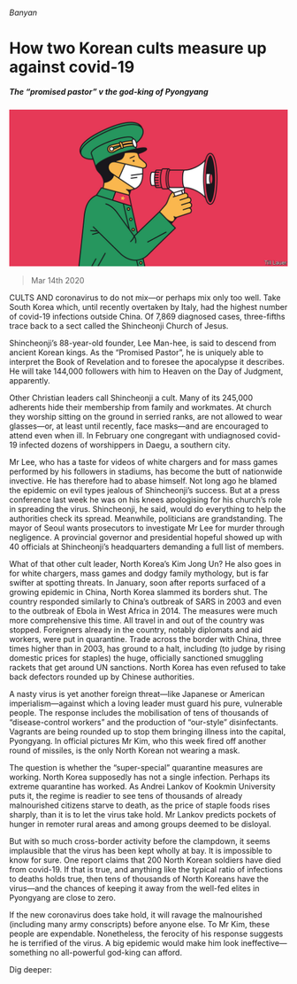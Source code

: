 ###### Banyan

# How two Korean cults measure up against covid-19 

##### The “promised pastor” v the god-king of Pyongyang 

![image](images/20200314_ASD001_0.jpg) 

> Mar 14th 2020 

CULTS AND coronavirus to do not mix—or perhaps mix only too well. Take South Korea which, until recently overtaken by Italy, had the highest number of covid-19 infections outside China. Of 7,869 diagnosed cases, three-fifths trace back to a sect called the Shincheonji Church of Jesus.

Shincheonji’s 88-year-old founder, Lee Man-hee, is said to descend from ancient Korean kings. As the “Promised Pastor”, he is uniquely able to interpret the Book of Revelation and to foresee the apocalypse it describes. He will take 144,000 followers with him to Heaven on the Day of Judgment, apparently.


Other Christian leaders call Shincheonji a cult. Many of its 245,000 adherents hide their membership from family and workmates. At church they worship sitting on the ground in serried ranks, are not allowed to wear glasses—or, at least until recently, face masks—and are encouraged to attend even when ill. In February one congregant with undiagnosed covid-19 infected dozens of worshippers in Daegu, a southern city.

Mr Lee, who has a taste for videos of white chargers and for mass games performed by his followers in stadiums, has become the butt of nationwide invective. He has therefore had to abase himself. Not long ago he blamed the epidemic on evil types jealous of Shincheonji’s success. But at a press conference last week he was on his knees apologising for his church’s role in spreading the virus. Shincheonji, he said, would do everything to help the authorities check its spread. Meanwhile, politicians are grandstanding. The mayor of Seoul wants prosecutors to investigate Mr Lee for murder through negligence. A provincial governor and presidential hopeful showed up with 40 officials at Shincheonji’s headquarters demanding a full list of members.

What of that other cult leader, North Korea’s Kim Jong Un? He also goes in for white chargers, mass games and dodgy family mythology, but is far swifter at spotting threats. In January, soon after reports surfaced of a growing epidemic in China, North Korea slammed its borders shut. The country responded similarly to China’s outbreak of SARS in 2003 and even to the outbreak of Ebola in West Africa in 2014. The measures were much more comprehensive this time. All travel in and out of the country was stopped. Foreigners already in the country, notably diplomats and aid workers, were put in quarantine. Trade across the border with China, three times higher than in 2003, has ground to a halt, including (to judge by rising domestic prices for staples) the huge, officially sanctioned smuggling rackets that get around UN sanctions. North Korea has even refused to take back defectors rounded up by Chinese authorities.

A nasty virus is yet another foreign threat—like Japanese or American imperialism—against which a loving leader must guard his pure, vulnerable people. The response includes the mobilisation of tens of thousands of “disease-control workers” and the production of “our-style” disinfectants. Vagrants are being rounded up to stop them bringing illness into the capital, Pyongyang. In official pictures Mr Kim, who this week fired off another round of missiles, is the only North Korean not wearing a mask.

The question is whether the “super-special” quarantine measures are working. North Korea supposedly has not a single infection. Perhaps its extreme quarantine has worked. As Andrei Lankov of Kookmin University puts it, the regime is readier to see tens of thousands of already malnourished citizens starve to death, as the price of staple foods rises sharply, than it is to let the virus take hold. Mr Lankov predicts pockets of hunger in remoter rural areas and among groups deemed to be disloyal.

But with so much cross-border activity before the clampdown, it seems implausible that the virus has been kept wholly at bay. It is impossible to know for sure. One report claims that 200 North Korean soldiers have died from covid-19. If that is true, and anything like the typical ratio of infections to deaths holds true, then tens of thousands of North Koreans have the virus—and the chances of keeping it away from the well-fed elites in Pyongyang are close to zero.

If the new coronavirus does take hold, it will ravage the malnourished (including many army conscripts) before anyone else. To Mr Kim, these people are expendable. Nonetheless, the ferocity of his response suggests he is terrified of the virus. A big epidemic would make him look ineffective—something no all-powerful god-king can afford.

Dig deeper:


